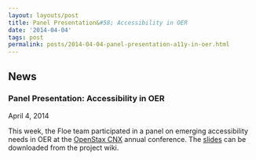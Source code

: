 ```yaml
---
layout: layouts/post
title: Panel Presentation&#58; Accessibility in OER
date: '2014-04-04'
tags: post
permalink: posts/2014-04-04-panel-presentation-a11y-in-oer.html
---
```

<article class="floe-content floe-news-item">
                <h2> News </h2>
                <h3>Panel Presentation: Accessibility in OER</h3>
                <time class="floe-date" datetime="2014-04-04">April 4, 2014</time>
                <p>This week, the Floe team participated in a panel on emerging accessibility needs in
                    OER at the <a href="https://cnx.org/">OpenStax CNX</a> annual conference.
                    The <a href="http://wiki.fluidproject.org/download/attachments/1707985/Connexions.pdf?version=1&modificationDate=1397054988700&api=v2">slides</a> can be downloaded from the project wiki.
                </p>
            </article>
